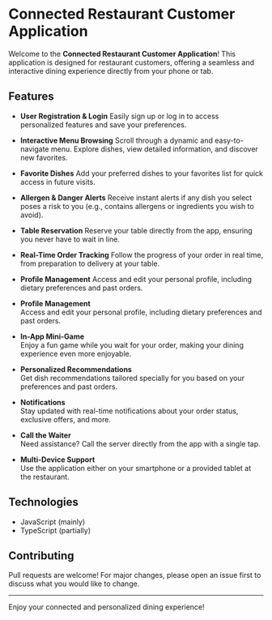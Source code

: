 # Connected Restaurant Customer Application

Welcome to the **Connected Restaurant Customer Application**!
This application is designed for restaurant customers, offering a seamless and interactive dining experience directly from your phone or tab.

## Features

- **User Registration & Login**
  Easily sign up or log in to access personalized features and save your preferences.

- **Interactive Menu Browsing**
  Scroll through a dynamic and easy-to-navigate menu. Explore dishes, view detailed information, and discover new favorites.

- **Favorite Dishes**
  Add your preferred dishes to your favorites list for quick access in future visits.

- **Allergen & Danger Alerts**
  Receive instant alerts if any dish you select poses a risk to you (e.g., contains allergens or ingredients you wish to avoid).

- **Table Reservation**
  Reserve your table directly from the app, ensuring you never have to wait in line.

- **Real-Time Order Tracking**
  Follow the progress of your order in real time, from preparation to delivery at your table.

- **Profile Management**
  Access and edit your personal profile, including dietary preferences and past orders.
- **Profile Management**  
  Access and edit your personal profile, including dietary preferences and past orders.

- **In-App Mini-Game**  
  Enjoy a fun game while you wait for your order, making your dining experience even more enjoyable.

- **Personalized Recommendations**  
  Get dish recommendations tailored specially for you based on your preferences and past orders.

- **Notifications**  
  Stay updated with real-time notifications about your order status, exclusive offers, and more.

- **Call the Waiter**  
  Need assistance? Call the server directly from the app with a single tap.

- **Multi-Device Support**  
  Use the application either on your smartphone or a provided tablet at the restaurant.


## Technologies

- JavaScript (mainly)
- TypeScript (partially)

## Contributing

Pull requests are welcome! For major changes, please open an issue first to discuss what you would like to change.

---

Enjoy your connected and personalized dining experience!




